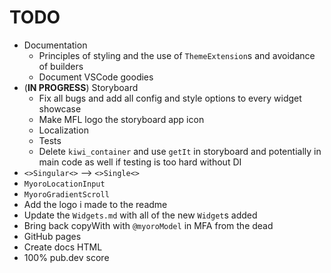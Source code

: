 # TODO

- Documentation
  - Principles of styling and the use of `ThemeExtension`s and avoidance of builders
  - Document VSCode goodies
- (**IN PROGRESS**) Storyboard
  - Fix all bugs and add all config and style options to every widget showcase
  - Make MFL logo the storyboard app icon
  - Localization
  - Tests
  - Delete `kiwi_container` and use `getIt` in storyboard and potentially in main code as well if testing is too hard without DI
- `<>Singular<>` --> `<>Single<>`
- `MyoroLocationInput`
- `MyoroGradientScroll`
- Add the logo i made to the readme
- Update the `Widgets.md` with all of the new `Widget`s added
- Bring back copyWith with `@myoroModel` in MFA from the dead
- GitHub pages
- Create docs HTML
- 100% pub.dev score
